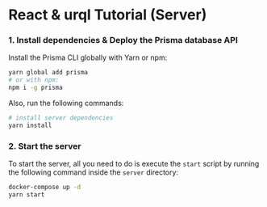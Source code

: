 # React & urql Tutorial (Server)

### 1. Install dependencies & Deploy the Prisma database API

Install the Prisma CLI globally with Yarn or npm:

```sh
yarn global add prisma
# or with npm:
npm i -g prisma
```

Also, run the following commands:

```sh
# install server dependencies
yarn install
```

### 2. Start the server

To start the server, all you need to do is execute the `start` script by running the following command inside the `server` directory:

```sh
docker-compose up -d
yarn start
```
